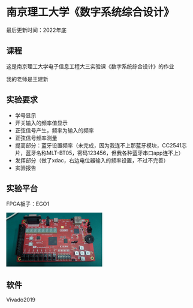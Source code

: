# 南京理工大学《数字系统综合设计》

最后更新时间：2022年底

## 课程

这是南京理工大学电子信息工程大三实验课《数字系统综合设计》的作业

我的老师是王建新

## 实验要求

- 学号显示
- 开关输入的频率值显示
- 正弦信号产生，频率为输入的频率
- 正弦信号频率测量
- 提高部分：蓝牙设置频率（未完成，因为我连不上那蓝牙模块，CC2541芯片，蓝牙名称MLT-BT05，密码123456，但我各种蓝牙串口app连不上）
- 发挥部分（做了xdac，右边电位器输入的频率设置，不过不完善）
- 实验报告

## 实验平台

FPGA板子：EGO1

<img src="EGO1.JPG" alt="EGO1" style="zoom:25%;" />

## 软件

Vivado2019
